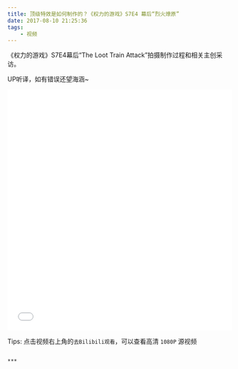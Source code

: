 ```yaml
---
title: 顶级特效是如何制作的？《权力的游戏》S7E4 幕后“烈火燎原” 
date: 2017-08-10 21:25:36
tags:
    - 视频
---
```


《权力的游戏》S7E4幕后“The Loot Train Attack”拍摄制作过程和相关主创采访。

UP听译，如有错误还望海涵~

<iframe src="//player.bilibili.com/player.html?aid=13187483&cid=21627457&page=1" scrolling="no" border="0" frameborder="no" framespacing="0" allowfullscreen="true" style="width:100%;height:540px;">
</iframe>

Tips: 点击视频右上角的`去Bilibili观看`，可以查看高清 `1080P` 源视频

~~~

***
